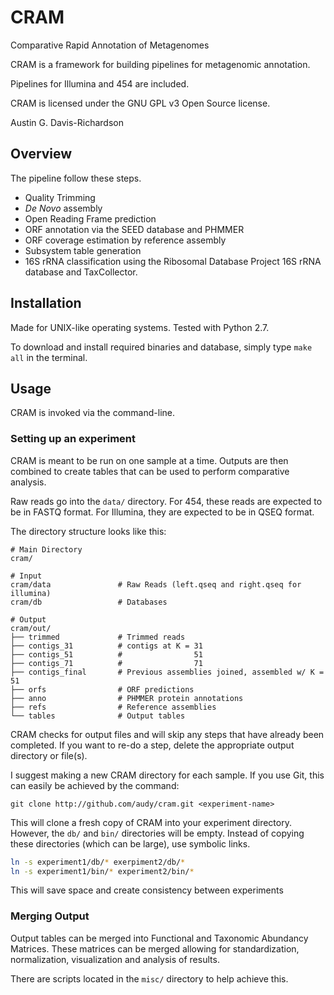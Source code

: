 # CRAM

Comparative Rapid Annotation of Metagenomes

CRAM is a framework for building pipelines for metagenomic annotation.

Pipelines for Illumina and 454 are included.

CRAM is licensed under the GNU GPL v3 Open Source license.

Austin G. Davis-Richardson

## Overview

The pipeline follow these steps.

- Quality Trimming
- _De Novo_ assembly
- Open Reading Frame prediction
- ORF annotation via the SEED database and PHMMER
- ORF coverage estimation by reference assembly
- Subsystem table generation
- 16S rRNA classification using the Ribosomal Database Project 16S rRNA database and TaxCollector.

## Installation

Made for UNIX-like operating systems. Tested with Python 2.7.

To download and install required binaries and database, simply type `make all` in the terminal.

## Usage

CRAM is invoked via the command-line.

### Setting up an experiment

CRAM is meant to be run on one sample at a time. Outputs are then combined to create tables that can be used to perform comparative analysis.

Raw reads go into the `data/` directory. For 454, these reads are expected to be in FASTQ format. For Illumina, they are expected to be in QSEQ format.

The directory structure looks like this:

```
# Main Directory
cram/

# Input
cram/data               # Raw Reads (left.qseq and right.qseq for illumina)
cram/db                 # Databases

# Output
cram/out/               
├── trimmed             # Trimmed reads
├── contigs_31          # contigs at K = 31
├── contigs_51          #                51
├── contigs_71          #                71
├── contigs_final       # Previous assemblies joined, assembled w/ K = 51
├── orfs                # ORF predictions
├── anno                # PHMMER protein annotations
├── refs                # Reference assemblies
└── tables              # Output tables
```

CRAM checks for output files and will skip any steps that have already been completed. If you want to re-do a step, delete the appropriate output directory or file(s).

I suggest making a new CRAM directory for each sample. If you use Git, this can easily be achieved by the command:

`git clone http://github.com/audy/cram.git <experiment-name>`

This will clone a fresh copy of CRAM into your experiment directory. However, the `db/` and `bin/` directories will be empty. Instead of copying these directories (which can be large), use symbolic links.

```bash
ln -s experiment1/db/* exerpiment2/db/*
ln -s experiment1/bin/* experiment2/bin/*
```

This will save space and create consistency between experiments

### Merging Output

Output tables can be merged into Functional and Taxonomic Abundancy Matrices. These matrices can be merged allowing for standardization, normalization, visualization and analysis of results.

There are scripts located in the `misc/` directory to help achieve this.